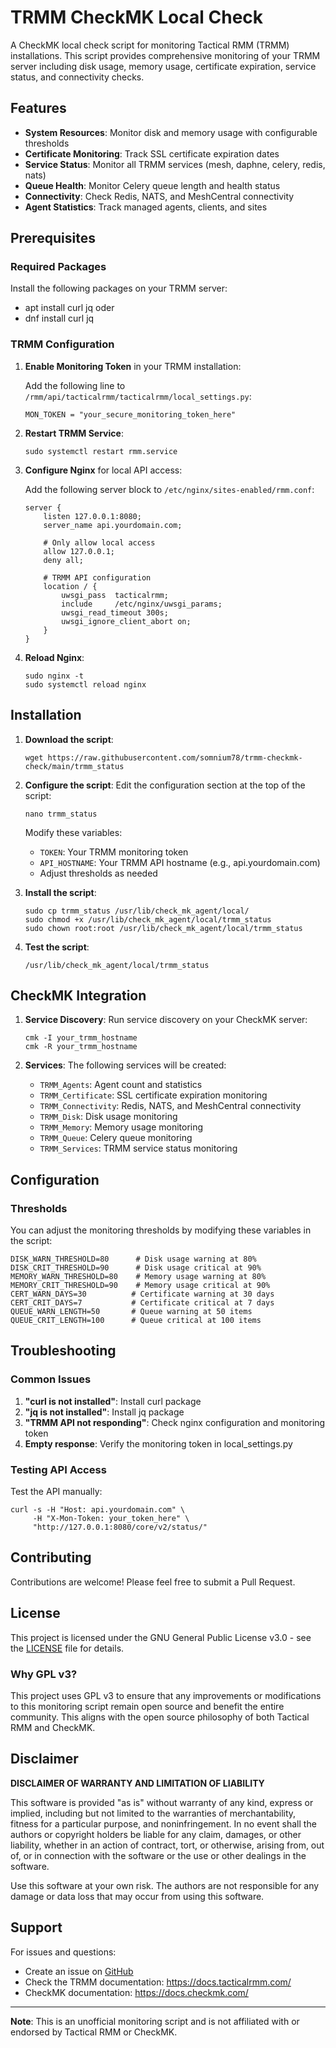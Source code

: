 # TRMM CheckMK Local Check

A CheckMK local check script for monitoring Tactical RMM (TRMM) installations. This script provides comprehensive monitoring of your TRMM server including disk usage, memory usage, certificate expiration, service status, and connectivity checks.

## Features

- **System Resources**: Monitor disk and memory usage with configurable thresholds
- **Certificate Monitoring**: Track SSL certificate expiration dates
- **Service Status**: Monitor all TRMM services (mesh, daphne, celery, redis, nats)
- **Queue Health**: Monitor Celery queue length and health status
- **Connectivity**: Check Redis, NATS, and MeshCentral connectivity
- **Agent Statistics**: Track managed agents, clients, and sites

## Prerequisites

### Required Packages

Install the following packages on your TRMM server:

- apt install curl jq
  oder
- dnf install curl jq

### TRMM Configuration

1. **Enable Monitoring Token** in your TRMM installation:

   Add the following line to `/rmm/api/tacticalrmm/tacticalrmm/local_settings.py`:

       MON_TOKEN = "your_secure_monitoring_token_here"

2. **Restart TRMM Service**:

       sudo systemctl restart rmm.service

3. **Configure Nginx** for local API access:

   Add the following server block to `/etc/nginx/sites-enabled/rmm.conf`:

       server {
           listen 127.0.0.1:8080;
           server_name api.yourdomain.com;

           # Only allow local access
           allow 127.0.0.1;
           deny all;

           # TRMM API configuration
           location / {
               uwsgi_pass  tacticalrmm;
               include     /etc/nginx/uwsgi_params;
               uwsgi_read_timeout 300s;
               uwsgi_ignore_client_abort on;
           }
       }

4. **Reload Nginx**:

       sudo nginx -t
       sudo systemctl reload nginx

## Installation

1. **Download the script**:

       wget https://raw.githubusercontent.com/somnium78/trmm-checkmk-check/main/trmm_status

2. **Configure the script**:
   Edit the configuration section at the top of the script:

       nano trmm_status

   Modify these variables:
   - `TOKEN`: Your TRMM monitoring token
   - `API_HOSTNAME`: Your TRMM API hostname (e.g., api.yourdomain.com)
   - Adjust thresholds as needed

3. **Install the script**:

       sudo cp trmm_status /usr/lib/check_mk_agent/local/
       sudo chmod +x /usr/lib/check_mk_agent/local/trmm_status
       sudo chown root:root /usr/lib/check_mk_agent/local/trmm_status

4. **Test the script**:

       /usr/lib/check_mk_agent/local/trmm_status

## CheckMK Integration

1. **Service Discovery**: Run service discovery on your CheckMK server:

       cmk -I your_trmm_hostname
       cmk -R your_trmm_hostname

2. **Services**: The following services will be created:
   - `TRMM_Agents`: Agent count and statistics
   - `TRMM_Certificate`: SSL certificate expiration monitoring
   - `TRMM_Connectivity`: Redis, NATS, and MeshCentral connectivity
   - `TRMM_Disk`: Disk usage monitoring
   - `TRMM_Memory`: Memory usage monitoring
   - `TRMM_Queue`: Celery queue monitoring
   - `TRMM_Services`: TRMM service status monitoring

## Configuration

### Thresholds

You can adjust the monitoring thresholds by modifying these variables in the script:

    DISK_WARN_THRESHOLD=80      # Disk usage warning at 80%
    DISK_CRIT_THRESHOLD=90      # Disk usage critical at 90%
    MEMORY_WARN_THRESHOLD=80    # Memory usage warning at 80%
    MEMORY_CRIT_THRESHOLD=90    # Memory usage critical at 90%
    CERT_WARN_DAYS=30          # Certificate warning at 30 days
    CERT_CRIT_DAYS=7           # Certificate critical at 7 days
    QUEUE_WARN_LENGTH=50       # Queue warning at 50 items
    QUEUE_CRIT_LENGTH=100      # Queue critical at 100 items

## Troubleshooting

### Common Issues

1. **"curl is not installed"**: Install curl package
2. **"jq is not installed"**: Install jq package
3. **"TRMM API not responding"**: Check nginx configuration and monitoring token
4. **Empty response**: Verify the monitoring token in local_settings.py

### Testing API Access

Test the API manually:

    curl -s -H "Host: api.yourdomain.com" \
         -H "X-Mon-Token: your_token_here" \
         "http://127.0.0.1:8080/core/v2/status/"

## Contributing

Contributions are welcome! Please feel free to submit a Pull Request.

## License

This project is licensed under the GNU General Public License v3.0 - see the [LICENSE](LICENSE) file for details.

### Why GPL v3?

This project uses GPL v3 to ensure that any improvements or modifications to this monitoring script remain open source and benefit the entire community. This aligns with the open source philosophy of both Tactical RMM and CheckMK.

## Disclaimer

**DISCLAIMER OF WARRANTY AND LIMITATION OF LIABILITY**

This software is provided "as is" without warranty of any kind, express or implied, including but not limited to the warranties of merchantability, fitness for a particular purpose, and noninfringement. In no event shall the authors or copyright holders be liable for any claim, damages, or other liability, whether in an action of contract, tort, or otherwise, arising from, out of, or in connection with the software or the use or other dealings in the software.

Use this software at your own risk. The authors are not responsible for any damage or data loss that may occur from using this software.

## Support

For issues and questions:
- Create an issue on [GitHub](https://github.com/somnium78/trmm-checkmk-check/issues)
- Check the TRMM documentation: https://docs.tacticalrmm.com/
- CheckMK documentation: https://docs.checkmk.com/

---

**Note**: This is an unofficial monitoring script and is not affiliated with or endorsed by Tactical RMM or CheckMK.
